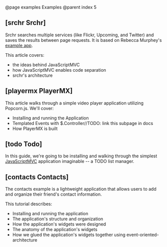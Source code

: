 @page examples Examples
@parent index 5

## [srchr Srchr]

Srchr searches multiple services (like Flickr, Upcoming, and Twitter) and saves the results between page requests. It is based on Rebecca Murphey's 
[example app](http://blog.rebeccamurphey.com/2010/03/15/srchr-crowdsourcing-javascript-wisdom).  

This article covers:

- the ideas behind JavaScriptMVC
- how JavaScriptMVC enables code separation
- srchr's architecture

## [playermx PlayerMX]

This article walks through a simple video player application utilizing Popcorn.js. We'll cover:

- Installing and running the Application
- Templated Events with $.Controller//TODO: link this subpage in docs
- How PlayerMX is built

## [todo Todo]

In this guide, we're going to be installing and walking through the simplest [JavaScriptMVC](http://javascriptmvc.com/)
application imaginable -- a TODO list manager.

## [contacts Contacts]

The contacts example is a lightweight application that allows users to add and organize their friend's contact information.

This tutorial describes:

* Installing and running the application
* The application's structure and organization
* How the application's widgets were designed
* The anatomy of the application's widgets
* How we glued the application's widgets together using event-oriented-architecture


